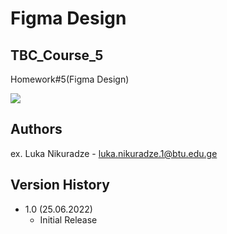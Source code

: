 # Figma Design
## TBC_Course_5
Homework#5(Figma Design)


<img src="https://firebasestorage.googleapis.com/v0/b/metaplayer-6d01c.appspot.com/o/davaleba5%2Fimage_2022-06-25_132044969.png?alt=media&token=90f823d7-57b7-49cb-8338-9e8ed1757ef8"/>


## Authors

ex. Luka Nikuradze - luka.nikuradze.1@btu.edu.ge


## Version History

* 1.0 (25.06.2022)
    * Initial Release
